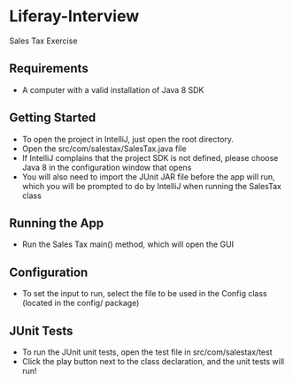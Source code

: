# Liferay-Interview
Sales Tax Exercise

## Requirements
* A computer with a valid installation of Java 8 SDK

## Getting Started
* To open the project in IntelliJ, just open the root directory.
* Open the src/com/salestax/SalesTax.java file
* If IntelliJ complains that the project SDK is not defined, please choose Java 8 in the configuration window that opens
* You will also need to import the JUnit JAR file before the app will run, which you will be prompted to do by IntelliJ when running the SalesTax class

## Running the App
* Run the Sales Tax main() method, which will open the GUI

## Configuration
* To set the input to run, select the file to be used in the Config class (located in the config/ package)

## JUnit Tests
* To run the JUnit unit tests, open the test file in src/com/salestax/test
* Click the play button next to the class declaration, and the unit tests will run!
